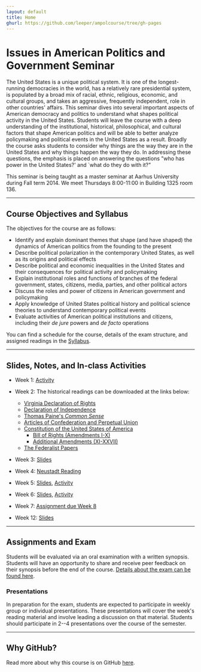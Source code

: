 ```yaml
---
layout: default
title: Home
ghurl: https://github.com/leeper/ampolcourse/tree/gh-pages
---
```


# Issues in American Politics and Government Seminar #

The United States is a unique political system. It is one of the longest-running democracies in the world, has a relatively rare presidential system, is populated by a broad mix of racial, ethnic, religious, economic, and cultural groups, and takes an aggressive, frequently independent, role in other countries' affairs. This seminar dives into several important aspects of American democracy and politics to understand what shapes political activity in the United States. Students will leave the course with a deep understanding of the institutional, historical, philosophical, and cultural factors that shape American politics and will be able to better analyze policymaking and political events in the United States as a result. Broadly the course asks students to consider why things are the way they are in the United States and why things happen the way they do. In addressing these questions, the emphasis is placed on answering the questions "who has power in the United States?' and `what do they do with it?"

This seminar is being taught as a master seminar at Aarhus University during Fall term 2014. We meet Thursdays 8:00-11:00 in Building 1325 room 136.

---
## Course Objectives and Syllabus ##

The objectives for the course are as follows:

 * Identify and explain dominant themes that shape (and have shaped) the dynamics of American politics from the founding to the present 
 * Describe political polarization in the contemporary United States, as well as its origins and political effects 
 * Describe political and economic inequalities in the United States and their consequences for political activity and policymaking 
 * Explain institutional roles and functions of branches of the federal government, states, citizens, media, parties, and other political actors 
 * Discuss the roles and power of citizens in American government and policymaking 
 * Apply knowledge of United States political history and political science theories to understand contemporary political events 
 * Evaluate activities of American political institutions and citizens, including their *de jure* powers and *de facto* operations 

You can find a schedule for the course, details of the exam structure, and assigned readings in the [Syllabus](Syllabus/Syllabus.pdf).

---
## Slides, Notes, and In-class Activities ##

 - Week 1: [Activity](Activities/Week1.pdf)
 - Week 2: The historical readings can be downloaded at the links below:

   * [Virginia Declaration of Rights](http://en.wikisource.org/wiki/Virginia_Declaration_of_Rights)
   * [Declaration of Independence](http://en.wikisource.org/wiki/United_States_Declaration_of_Independence)
   * [Thomas Paine's *Common Sense*](http://www.gutenberg.org/ebooks/3755)
   * [Articles of Confederation and Perpetual Union](http://en.wikisource.org/wiki/Articles_of_Confederation_and_Perpetual_Union)
   * [Constitution of the United States of America](http://en.wikisource.org/wiki/Constitution_of_the_United_States_of_America)
     * [Bill of Rights (Amendments I-X)](http://en.wikisource.org/wiki/United_States_Bill_of_Rights)
     * [Additional Amendments (XI-XXVII)](http://en.wikisource.org/wiki/Additional_amendments_to_the_United_States_Constitution)
   * [The Federalist Papers](http://thomas.loc.gov/home/histdox/fedpapers.html)

 - Week 3: [Slides](Slides/Week3.pdf)
 - Week 4: [Neustadt Reading](https://dl.dropboxusercontent.com/u/414906/Neustadt.pdf)
 - Week 5: [Slides](Slides/Week5.pdf), [Activity](Activities/Week5.pdf)
 - Week 6: [Slides](Slides/Week6.pdf), [Activity](Activities/Week6.pdf)
 - Week 7: [Assignment due Week 8](Activities/Week7.pdf)
 - Week 12: [Slides](Slides/Week12.pdf)

---
## Assignments and Exam ##

Students will be evaluated via an oral examination with a written synopsis. Students will have an opportunity to share and receive peer feedback on their synopsis before the end of the course. [Details about the exam can be found here](Exam/Exam.pdf).

### Presentations ###

In preparation for the exam, students are expected to participate in weekly group or individual presentations. These presentations will cover the week's reading material and involve leading a discussion on that material. Students should participate in 2--4 presentations over the course of the semester.


---
## Why GitHub? ##

Read more about why this course is on GitHub [here](fork.html).
